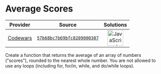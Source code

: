 [_metadata_:generated]: - "true"

# Average Scores

<!-- INFO TABLE BEGIN -->

| Provider                                        | Source                                                                               | Solutions                                                                                                                                                    |
| :---------------------------------------------: | :----------------------------------------------------------------------------------: | :----------------------------------------------------------------------------------------------------------------------------------------------------------: |
| [Codewars](../../../docs/providers/Codewars.md) | [`57b68bc7b69bfc8209000307`](https://www.codewars.com/kata/57b68bc7b69bfc8209000307) | [<img src="https://res.cloudinary.com/rascaltwo/image/upload/v1631924076/javascript_ehszr7.svg" alt="JavaScript" title="JavaScript" width="50" />](solve.js) |

<!-- INFO TABLE END -->

Create a function that returns the average of an array of numbers ("scores"), rounded to the nearest whole number. You are not allowed to use any loops (including for, for/in, while, and do/while loops).
